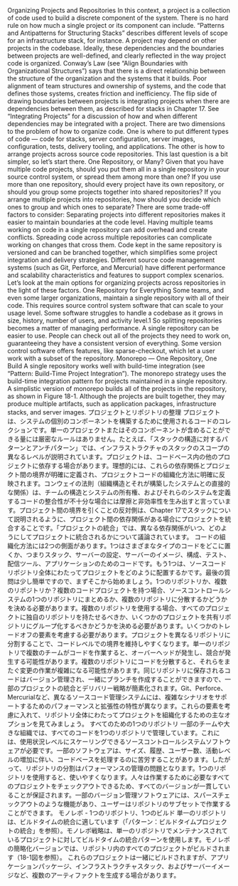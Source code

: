 Organizing Projects and Repositories In this context, a project is a collection of code used to build a discrete component of the system. There is no hard rule on how much a single project or its component can include. “Patterns and Antipatterns for Structuring Stacks” describes different levels of scope for an infrastructure stack, for instance. A project may depend on other projects in the codebase. Ideally, these dependencies and the boundaries between projects are well-defined, and clearly reflected in the way project code is organized. Conway’s Law (see “Align Boundaries with Organizational Structures”) says that there is a direct relationship between the structure of the organization and the systems that it builds. Poor alignment of team structures and ownership of systems, and the code that defines those systems, creates friction and inefficiency. The flip side of drawing boundaries between projects is integrating projects when there are dependencies between them, as described for stacks in Chapter 17. See “Integrating Projects” for a discussion of how and when different dependencies may be integrated with a project.
There are two dimensions to the problem of how to organize code. One is where to put different types of code — code for stacks, server configuration, server images, configuration, tests, delivery tooling, and applications. The other is how to arrange projects across source code repositories. This last question is a bit simpler, so let’s start there. One Repository, or Many? Given that you have multiple code projects, should you put them all in a single repository in your source control system, or spread them among more than one? If you use more than one repository, should every project have its own repository, or should you group some projects together into shared repositories? If you arrange multiple projects into repositories, how should you decide which ones to group and which ones to separate? There are some trade-off factors to consider: Separating projects into different repositories makes it easier to maintain boundaries at the code level. Having multiple teams working on code in a single repository can add overhead and create conflicts. Spreading code across multiple repositories can complicate working on changes that cross them. Code kept in the same repository is versioned and can be branched together, which simplifies some project integration and delivery strategies. Different source code management systems (such as Git, Perforce, and Mercurial) have different performance and scalability characteristics and features to support complex scenarios. Let’s look at the main options for organizing projects across repositories in the light of these factors.
One Repository for Everything Some teams, and even some larger organizations, maintain a single repository with all of their code. This requires source control system software that can scale to your usage level. Some software struggles to handle a codebase as it grows in size, history, number of users, and activity level.1 So splitting repositories becomes a matter of managing performance. A single repository can be easier to use. People can check out all of the projects they need to work on, guaranteeing they have a consistent version of everything. Some version control software offers features, like sparse-checkout, which let a user work with a subset of the repository.
Monorepo — One Repository, One Build A single repository works well with build-time integration (see “Pattern: Build-Time Project Integration”). The monorepo strategy uses the build-time integration pattern for projects maintained in a single repository. A simplistic version of monorepo builds all of the projects in the repository, as shown in Figure 18-1.
Although the projects are built together, they may produce multiple artifacts, such as application packages, infrastructure stacks, and server images.
プロジェクトとリポジトリの整理 プロジェクトは、システムの個別のコンポーネントを構築するために使用されるコードのコレクションです。単一のプロジェクトまたはそのコンポーネントが含めることができる量には厳密なルールはありません。たとえば、「スタックの構造に対するパターンとアンチパターン」では、インフラストラクチャのスタックのスコープの異なるレベルが説明されています。プロジェクトは、コードベース内の他のプロジェクトに依存する場合があります。理想的には、これらの依存関係とプロジェクト間の境界が明確に定義され、プロジェクトコードの組織化方法に明確に反映されます。コンウェイの法則（組織構造とそれが構築したシステムとの直接的な関係）は、チームの構造とシステムの所有権、およびそれらのシステムを定義するコードの整合性が不十分な場合には摩擦と非効率性を生み出すと言っています。プロジェクト間の境界を引くことの反対側は、Chapter 17でスタックについて説明されるように、プロジェクト間の依存関係がある場合にプロジェクトを統合することです。「プロジェクトの統合」では、異なる依存関係がいつ、どのようにしてプロジェクトに統合されるかについて議論されています。
コードの組織化方法には2つの側面があります。1つはさまざまなタイプのコードをどこに置くか、つまりスタック、サーバーの設定、サーバーのイメージ、構成、テスト、配信ツール、アプリケーションのためのコードです。もう1つは、ソースコードリポジトリ全体にわたってプロジェクトをどのように配置するかです。最後の質問は少し簡単ですので、まずそこから始めましょう。1つのリポジトリか、複数のリポジトリか？複数のコードプロジェクトを持つ場合、ソースコントロールシステムの1つのリポジトリにまとめるか、複数のリポジトリに分散するかどうかを決める必要があります。複数のリポジトリを使用する場合、すべてのプロジェクトに独自のリポジトリを持たせるべきか、いくつかのプロジェクトを共有リポジトリにグループ化するべきかどうかを決める必要があります。いくつかのトレードオフの要素を考慮する必要があります。プロジェクトを異なるリポジトリに分割することで、コードレベルでの境界を維持しやすくなります。単一のリポジトリで複数のチームがコードを作業すると、オーバーヘッドが発生し、競合が発生する可能性があります。複数のリポジトリにコードを分散すると、それらをまたぐ変更の作業が複雑になる可能性があります。同じリポジトリに保存されるコードはバージョン管理され、一緒にブランチを作成することができますので、一部のプロジェクトの統合とデリバリー戦略が簡素化されます。Git、Perforce、Mercurialなど、異なるソースコード管理システムには、複雑なシナリオをサポートするためのパフォーマンスと拡張性の特性が異なります。これらの要素を考慮に入れて、リポジトリ全体にわたってプロジェクトを組織化するための主なオプションを見てみましょう。
すべてのための1つのリポジトリ 一部のチームや大きな組織では、すべてのコードを1つのリポジトリで管理しています。これには、使用状況レベルにスケーリングできるソースコントロールシステムソフトウェアが必要です。一部のソフトウェアは、サイズ、履歴、ユーザー数、活動レベルの増加に伴い、コードベースを処理するのに苦労することがあります。したがって、リポジトリの分割はパフォーマンスの管理の問題となります。1つのリポジトリを使用すると、使いやすくなります。人々は作業するために必要なすべてのプロジェクトをチェックアウトできるため、すべてのバージョンが一貫していることが保証されます。一部のバージョン管理ソフトウェアには、スパースチェックアウトのような機能があり、ユーザーはリポジトリのサブセットで作業することができます。
モノレポ - 1つのリポジトリ、1つのビルド 単一のリポジトリは、ビルドタイムの統合に適しています（「パターン：ビルドタイムプロジェクトの統合」を参照）。モノレポ戦略は、単一のリポジトリでメンテナンスされているプロジェクトに対してビルドタイムの統合パターンを使用します。モノレポの簡略化バージョンでは、リポジトリ内のすべてのプロジェクトがビルドされます（18-1図を参照）。
これらのプロジェクトは一緒にビルドされますが、アプリケーションパッケージ、インフラストラクチャスタック、およびサーバーイメージなど、複数のアーティファクトを生成する場合があります。